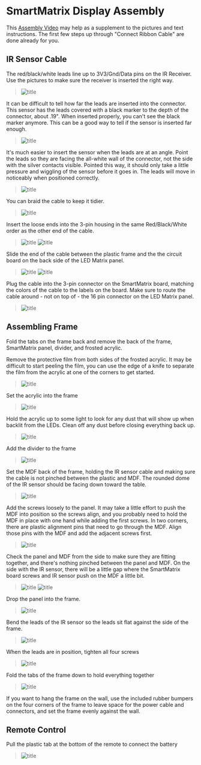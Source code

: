 # SmartMatrix Display Assembly

This [Assembly Video](https://vimeo.com/129599847) may help as a supplement to the pictures and text instructions.  The first few steps up through "Connect Ribbon Cable" are done already for you.

## IR Sensor Cable

The red/black/white leads line up to 3V3/Gnd/Data pins on the IR Receiver.  Use the pictures to make sure the receiver is inserted the right way.

> ![title](photos/SdAssembly/IR/1-IMG_6349.jpg) 

It can be difficult to tell how far the leads are inserted into the connector.  This sensor has the leads covered with a black marker to the depth of the connector, about .19".  When inserted properly, you can't see the black marker anymore.  This can be a good way to tell if the sensor is inserted far enough.

> ![title](photos/SdAssembly/IR/IMG_6417.jpg) 

It's much easier to insert the sensor when the leads are at an angle.  Point the leads so they are facing the all-white wall of the connector, not the side with the silver contacts visible.  Pointed this way, it should only take a little pressure and wiggling of the sensor before it goes in.  The leads will move in noticeably when positioned correctly.  

> ![title](photos/SdAssembly/IR/IMG_6419.jpg) 

You can braid the cable to keep it tidier.  

> ![title](photos/SdAssembly/IR/4-IMG_6353.jpg)

Insert the loose ends into the 3-pin housing in the same Red/Black/White order as the other end of the cable.

> ![title](photos/SdAssembly/IR/5-IMG_6356.jpg)
> ![title](photos/SdAssembly/IR/6-IMG_6357.jpg)

Slide the end of the cable between the plastic frame and the the circuit board on the back side of the LED Matrix panel.  

> ![title](photos/KickAssembly/IMG_7411.jpg) ![title](photos/KickAssembly/IMG_7412.jpg)

Plug the cable into the 3-pin connector on the SmartMatrix board, matching the colors of the cable to the labels on the board.  Make sure to route the cable around - not on top of - the 16 pin connector on the LED Matrix panel.

> ![title](photos/KickAssembly/IMG_7416.jpg)

## Assembling Frame

Fold the tabs on the frame back and remove the back of the frame, SmartMatrix panel, divider, and frosted acrylic.

Remove the protective film from both sides of the frosted acrylic.  It may be difficult to start peeling the film, you can use the edge of a knife to separate the film from the acrylic at one of the corners to get started.  

> ![title](photos/SdAssembly/Frame/Michaels/09-IMG_6345.JPG) 

Set the acrylic into the frame

> ![title](photos/SdAssembly/Frame/MCS/4-IMG_6245.JPG) 

Hold the acrylic up to some light to look for any dust that will show up when backlit from the LEDs.  Clean off any dust before closing everything back up.

> ![title](photos/SdAssembly/Frame/MCS/5-IMG_6247.JPG) 

Add the divider to the frame

> ![title](photos/KickAssembly/IMG_7422.jpg)

Set the MDF back of the frame, holding the IR sensor cable and making sure the cable is not pinched between the plastic and MDF.  The rounded dome of the IR sensor should be facing down toward the table.

> ![title](photos/KickAssembly/IMG_7417.jpg)

Add the screws loosely to the panel.  It may take a little effort to push the MDF into position so the screws align, and you probably need to hold the MDF in place with one hand while adding the first screws.  In two corners, there are plastic alignment pins that need to go through the MDF.  Align those pins with the MDF and add the adjacent screws first.

> ![title](photos/KickAssembly/IMG_7419.jpg)

Check the panel and MDF from the side to make sure they are fitting together, and there's nothing pinched between the panel and MDF.  On the side with the IR sensor, there will be a little gap where the SmartMatrix board screws and IR sensor push on the MDF a little bit.

> ![title](photos/KickAssembly/IMG_7420.jpg)
> ![title](photos/KickAssembly/IMG_7421.jpg)

Drop the panel into the frame.

> ![title](photos/KickAssembly/IMG_7423.jpg)

Bend the leads of the IR sensor so the leads sit flat against the side of the frame.

> ![title](photos/KickAssembly/IMG_7425.jpg)

When the leads are in position, tighten all four screws

> ![title](photos/KickAssembly/IMG_7426.jpg)

Fold the tabs of the frame down to hold everything together

> ![title](photos/KickAssembly/IMG_7427.jpg)

If you want to hang the frame on the wall, use the included rubber bumpers on the four corners of the frame to leave space for the power cable and connectors, and set the frame evenly against the wall.

## Remote Control

Pull the plastic tab at the bottom of the remote to connect the battery

> ![title](photos/KickAssembly/IMG_7430.jpg)
